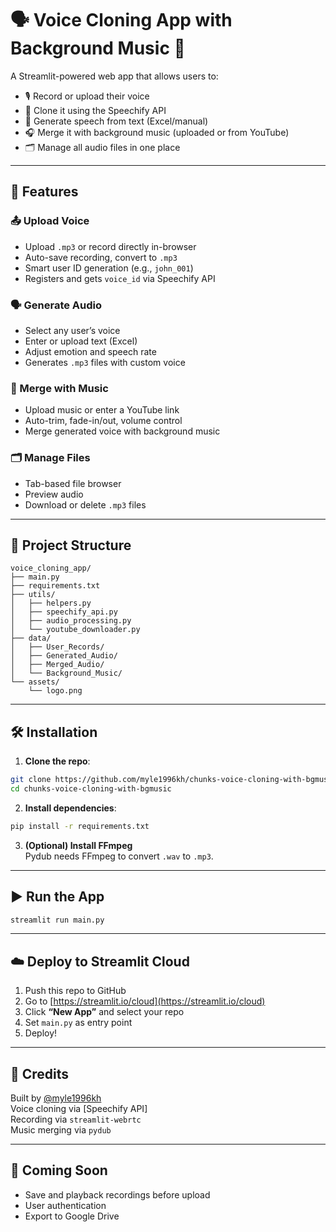 # 🗣️ Voice Cloning App with Background Music 🎵

A Streamlit-powered web app that allows users to:
- 🎙️ Record or upload their voice
- 🔁 Clone it using the Speechify API
- 📄 Generate speech from text (Excel/manual)
- 🎧 Merge it with background music (uploaded or from YouTube)
- 🗂️ Manage all audio files in one place

---

## 🚀 Features

### 📤 Upload Voice
- Upload `.mp3` or record directly in-browser
- Auto-save recording, convert to `.mp3`
- Smart user ID generation (e.g., `john_001`)
- Registers and gets `voice_id` via Speechify API

### 🗣️ Generate Audio
- Select any user’s voice
- Enter or upload text (Excel)
- Adjust emotion and speech rate
- Generates `.mp3` files with custom voice

### 🎵 Merge with Music
- Upload music or enter a YouTube link
- Auto-trim, fade-in/out, volume control
- Merge generated voice with background music

### 🗂️ Manage Files
- Tab-based file browser
- Preview audio
- Download or delete `.mp3` files

---

## 📁 Project Structure

```
voice_cloning_app/
├── main.py
├── requirements.txt
├── utils/
│   ├── helpers.py
│   ├── speechify_api.py
│   ├── audio_processing.py
│   └── youtube_downloader.py
├── data/
│   ├── User_Records/
│   ├── Generated_Audio/
│   ├── Merged_Audio/
│   └── Background_Music/
└── assets/
    └── logo.png
```

---

## 🛠️ Installation

1. **Clone the repo**:
```bash
git clone https://github.com/myle1996kh/chunks-voice-cloning-with-bgmusic.git
cd chunks-voice-cloning-with-bgmusic
```

2. **Install dependencies**:
```bash
pip install -r requirements.txt
```

3. **(Optional) Install FFmpeg**  
Pydub needs FFmpeg to convert `.wav` to `.mp3`.

---

## ▶️ Run the App

```bash
streamlit run main.py
```

---

## ☁️ Deploy to Streamlit Cloud

1. Push this repo to GitHub  
2. Go to [https://streamlit.io/cloud](https://streamlit.io/cloud)  
3. Click **“New App”** and select your repo  
4. Set `main.py` as entry point  
5. Deploy!

---

## 💬 Credits

Built by [@myle1996kh](https://github.com/myle1996kh)  
Voice cloning via [Speechify API]  
Recording via `streamlit-webrtc`  
Music merging via `pydub`

---

## 🧠 Coming Soon

- Save and playback recordings before upload  
- User authentication  
- Export to Google Drive  
